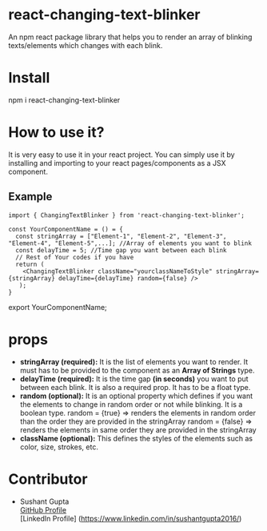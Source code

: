 # react-changing-text-blinker
An npm react package library that helps you to render an array of blinking texts/elements which changes with each blink.

# Install
npm i react-changing-text-blinker

# How to use it?
It is very easy to use it in your react project. You can simply use it by installing and importing to your react pages/components as a JSX component.

## Example
```
import { ChangingTextBlinker } from 'react-changing-text-blinker';

const YourComponentName = () = {
  const stringArray = ["Element-1", "Element-2", "Element-3", "Element-4", "Element-5",...]; //Array of elements you want to blink
  const delayTime = 5; //Time gap you want between each blink
  // Rest of Your codes if you have
  return (
    <ChangingTextBlinker className="yourclassNameToStyle" stringArray={stringArray} delayTime={delayTime} random={false} />
   );
}
```
export YourComponentName;

# props
* **stringArray (required):**
  It is the list of elements you want to render. It must has to be provided to the component as an **Array of Strings** type.
* **delayTime (required):**
  It is the time gap **(in seconds)** you want to put between each blink. It is also a required prop. It has to be a float type.
* **random (optional):**
  It is an optional property which defines if you want the elements to change in random order or not while blinking. It is a boolean type.
  random = {true} => renders the elements in random order than the order they are provided in the stringArray
  random = {false} => renders the elements in same order they are provided in the stringArray
* **className (optional):**
  This defines the styles of the elements such as color, size, strokes, etc.
  
# Contributor
  - Sushant Gupta <br />
    [GitHub Profile](https://github.com/sushantcode) <br />
    [LinkedIn Profile] (https://www.linkedin.com/in/sushantgupta2016/)
